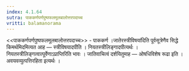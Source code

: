 ```yaml
---
index: 4.1.64
sutra: पाककर्णपर्णपुष्पफलमूलबालोत्तरपदाच्च
vritti: balamanorama
---
```


<<पाककर्णपर्णपुष्पफलमूलबालोत्तरपदाच्च>> - पाककर्ण ।जातेरस्त्रीविषया॑दिति पूर्वसूत्रेणैव सिद्धे किमर्थमिदमित्यत आह — स्त्रीविषयादपीति । नियतस्त्रीलिङ्गादपीत्यर्थः । नियतस्त्रीलिङ्गत्वात्पूर्वेणाऽप्राप्तिरिति भावः । जातिवाचित्वं दर्शयितुमाह — ओषधिविशेष रूढा इति । अवयवव्युत्पत्तिरहिता इत्यर्थः ।